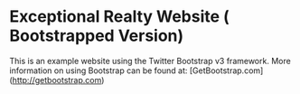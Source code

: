 # Exceptional Realty Website ( Bootstrapped Version)


This is an example website using the Twitter Bootstrap v3 framework.
More information on using Bootstrap can be found at:
[GetBootstrap.com] (http://getbootstrap.com)